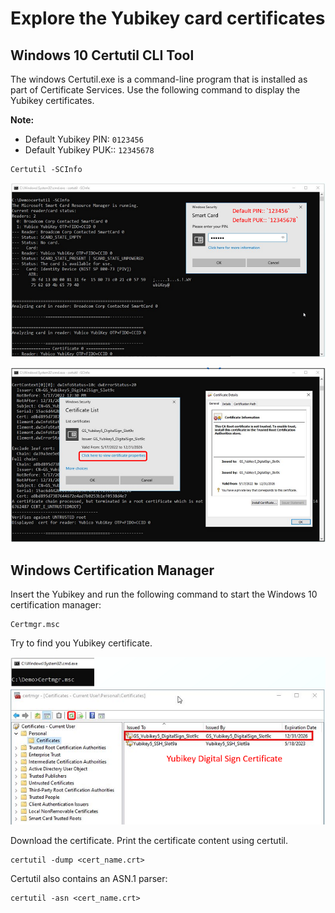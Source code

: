 #  Explore the Yubikey card certificates
##  Windows 10 Certutil CLI Tool
The windows Certutil.exe is a command-line program that is installed as part of Certificate Services. Use the following command to display the Yubikey certificates. 

**Note:** 
- Default Yubikey PIN: `0123456`
- Default Yubikey PUK:: `12345678`

```
Certutil -SCInfo
```
![Cert Util](/images/CertUtil_1.png)

![Cert Util](/images/CertUtil_2.png)

## Windows Certification Manager
Insert the Yubikey and run the following command to start the Windows 10 certification manager:

```
Certmgr.msc
```
Try to find you Yubikey certificate.

![Windows Certification Manager](/images/Win_Certmgr.png)

Download the certificate. Print the certificate content using certutil.
```
certutil -dump <cert_name.crt>
```

Certutil also contains an ASN.1 parser:
```
certutil -asn <cert_name.crt>
```
